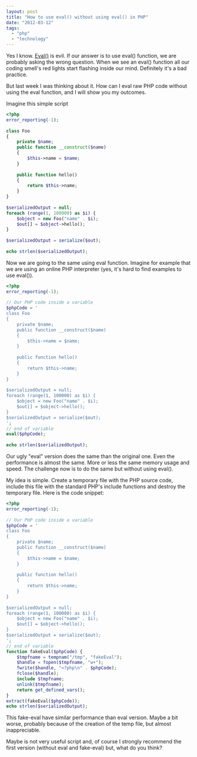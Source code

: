 ```yaml
---
layout: post
title: "How to use eval() without using eval() in PHP"
date: "2012-03-12"
tags: 
  - "php"
  - "technology"
---
```


Yes I know. [Eval()](http://php.net/manual/en/function.eval.php) is evil. If our answer is to use eval() function, we are probably asking the wrong question. When we see an eval() function all our coding smell's red lights start flashing inside our mind. Definitely it's a bad practice.

But last week I was thinking about it. How can I eval raw PHP code without using the eval function, and I will show you my outcomes.

Imagine this simple script 

```php
<?php
error_reporting(-1);
 
class Foo
{
    private $name;
    public function __construct($name)
    {
        $this->name = $name;
    }
 
    public function hello()
    {
        return $this->name;
    }
}
 
$serializedOutput = null;
foreach (range(1, 100000) as $i) {
    $object = new Foo("name" . $i);
    $out[] = $object->hello();
}
 
$serializedOutput = serialize($out);
 
echo strlen($serializedOutput);
```

Now we are going to the same using eval function. Imagine for example that we are using an online PHP interpreter (yes, it's hard to find examples to use eval()).

```php
<?php
error_reporting(-1);
 
// Our PHP code inside a variable
$phpCode = '
class Foo
{
    private $name;
    public function __construct($name)
    {
        $this->name = $name;
    }
 
    public function hello()
    {
        return $this->name;
    }
}
 
$serializedOutput = null;
foreach (range(1, 100000) as $i) {
    $object = new Foo("name" . $i);
    $out[] = $object->hello();
}
$serializedOutput = serialize($out);
';
// end of variable
eval($phpCode);
 
echo strlen($serializedOutput);
```

Our ugly "eval" version does the same than the original one. Even the performance is almost the same. More or less the same memory usage and speed. The challenge now is to do the same but without using eval().

My idea is simple. Create a temporary file with the PHP source code, include this file with the standard PHP's include functions and destroy the temporary file. Here is the code snippet:

```php
<?php
error_reporting(-1);
 
// Our PHP code inside a variable
$phpCode = '
class Foo
{
    private $name;
    public function __construct($name)
    {
        $this->name = $name;
    }
 
    public function hello()
    {
        return $this->name;
    }
}
 
$serializedOutput = null;
foreach (range(1, 100000) as $i) {
    $object = new Foo("name" . $i);
    $out[] = $object->hello();
}
$serializedOutput = serialize($out);
';
// end of variable
function fakeEval($phpCode) {
    $tmpfname = tempnam("/tmp", "fakeEval");
    $handle = fopen($tmpfname, "w+");
    fwrite($handle, "<?php\n" . $phpCode);
    fclose($handle);
    include $tmpfname;
    unlink($tmpfname);
    return get_defined_vars();
}
extract(fakeEval($phpCode));
echo strlen($serializedOutput);
```

This fake-eval have similar performance than eval version. Maybe a bit worse, probably because of the creation of the temp file, but almost inappreciable.

Maybe is not very useful script and, of course I strongly recommend the first version (without eval and fake-eval) but, what do you think?
